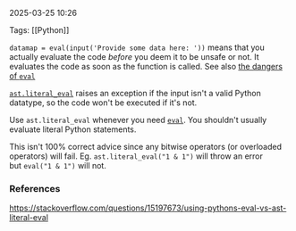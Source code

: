 
2025-03-25 10:26

Tags: [[Python]]

`datamap = eval(input('Provide some data here: '))` means that you actually evaluate the code _before_ you deem it to be unsafe or not. It evaluates the code as soon as the function is called. See also [the dangers of `eval`](http://nedbatchelder.com/blog/201206/eval_really_is_dangerous.html)

[`ast.literal_eval`](https://docs.python.org/3/library/ast.html#ast.literal_eval) raises an exception if the input isn't a valid Python datatype, so the code won't be executed if it's not.

Use `ast.literal_eval` whenever you need [`eval`](https://docs.python.org/3/library/functions.html#eval). You shouldn't usually evaluate literal Python statements.

This isn't 100% correct advice since any bitwise operators (or overloaded operators) will fail. Eg. `ast.literal_eval("1 & 1")` will throw an error but `eval("1 & 1")` will not.
### References
https://stackoverflow.com/questions/15197673/using-pythons-eval-vs-ast-literal-eval